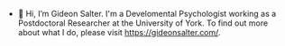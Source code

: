 - 👋 Hi, I’m Gideon Salter. I'm a Develomental Psychologist working as a Postdoctoral Researcher at the University of York. To find out more about what I do, please visit https://gideonsalter.com/.

<!---
g-salter/g-salter is a ✨ special ✨ repository because its `README.md` (this file) appears on your GitHub profile.
You can click the Preview link to take a look at your changes.
--->
